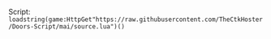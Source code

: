 Script: ```loadstring(game:HttpGet"https://raw.githubusercontent.com/TheCtkHoster/Doors-Script/mai/source.lua")()```
